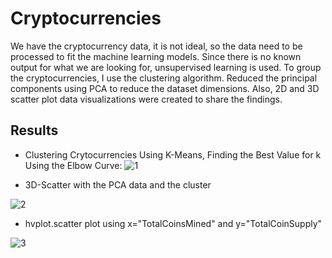 # Cryptocurrencies

We have the cryptocurrency data, it is not ideal, so the data need to be processed to fit the machine learning models. Since there is no known output for what we are looking for, unsupervised learning is used. To group the cryptocurrencies, I use the clustering algorithm. Reduced the principal components using PCA to reduce the dataset dimensions. Also, 2D and 3D scatter plot data visualizations were created to share the findings.


## Results

- Clustering Crytocurrencies Using K-Means, Finding the Best Value for k Using the Elbow Curve:
![1](https://user-images.githubusercontent.com/38533045/141230791-da0174c8-424d-4029-a2d9-7faeeca621f9.png)


- 3D-Scatter with the PCA data and the cluster

![2](https://user-images.githubusercontent.com/38533045/141230904-5863b827-4938-449d-9ac1-7371caede251.png)




- hvplot.scatter plot using x="TotalCoinsMined" and y="TotalCoinSupply"

![3](https://user-images.githubusercontent.com/38533045/141231057-ad9e6d7a-6124-471c-8e52-662916083f6d.png)

